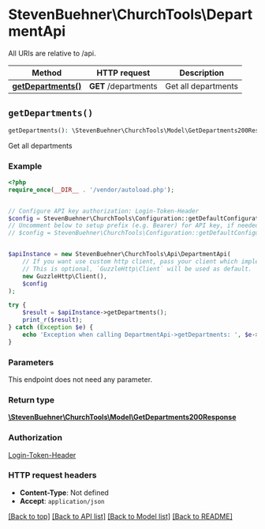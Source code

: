 # StevenBuehner\ChurchTools\DepartmentApi

All URIs are relative to /api.

Method | HTTP request | Description
------------- | ------------- | -------------
[**getDepartments()**](DepartmentApi.md#getDepartments) | **GET** /departments | Get all departments


## `getDepartments()`

```php
getDepartments(): \StevenBuehner\ChurchTools\Model\GetDepartments200Response
```

Get all departments

### Example

```php
<?php
require_once(__DIR__ . '/vendor/autoload.php');


// Configure API key authorization: Login-Token-Header
$config = StevenBuehner\ChurchTools\Configuration::getDefaultConfiguration()->setApiKey('Authorization', 'YOUR_API_KEY');
// Uncomment below to setup prefix (e.g. Bearer) for API key, if needed
// $config = StevenBuehner\ChurchTools\Configuration::getDefaultConfiguration()->setApiKeyPrefix('Authorization', 'Bearer');


$apiInstance = new StevenBuehner\ChurchTools\Api\DepartmentApi(
    // If you want use custom http client, pass your client which implements `GuzzleHttp\ClientInterface`.
    // This is optional, `GuzzleHttp\Client` will be used as default.
    new GuzzleHttp\Client(),
    $config
);

try {
    $result = $apiInstance->getDepartments();
    print_r($result);
} catch (Exception $e) {
    echo 'Exception when calling DepartmentApi->getDepartments: ', $e->getMessage(), PHP_EOL;
}
```

### Parameters

This endpoint does not need any parameter.

### Return type

[**\StevenBuehner\ChurchTools\Model\GetDepartments200Response**](../Model/GetDepartments200Response.md)

### Authorization

[Login-Token-Header](../../README.md#Login-Token-Header)

### HTTP request headers

- **Content-Type**: Not defined
- **Accept**: `application/json`

[[Back to top]](#) [[Back to API list]](../../README.md#endpoints)
[[Back to Model list]](../../README.md#models)
[[Back to README]](../../README.md)
